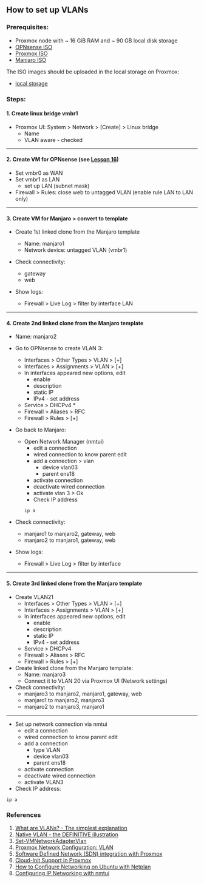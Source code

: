 ## How to set up VLANs ##

### Prerequisites: ### 
- Proxmox node with ~ 16 GiB RAM and ~ 90 GB local disk storage
- [OPNsense ISO](https://mirror.fra10.de.leaseweb.net/opnsense/releases/22.7/OPNsense-22.7-OpenSSL-dvd-amd64.iso.bz2)
- [Proxmox ISO](https://www.proxmox.com/en/downloads/item/proxmox-ve-7-3-iso-installer)
- [Manjaro ISO](https://download.manjaro.org/kde/22.0/manjaro-kde-22.0-minimal-221224-linux61.iso)

The ISO images should be uploaded in the local storage on Proxmox:
- [local storage](./images/local_storage.png)

### Steps: ### 

#### 1. Create linux bridge vmbr1
* Proxmox UI: System > Network > [Create] > Linux bridge
  - Name
  - VLAN aware - checked
---------------------------------------------------------------------------
#### 2. Create VM for OPNsense (see [Lesson 16](../16_networks_ssl-termination_self-signed_cert_04-oct-2022))
* Set vmbr0 as WAN
* Set vmbr1 as LAN
    - set up LAN (subnet mask)
* Firewall > Rules: close web to untagged VLAN (enable rule LAN to LAN only)
---------------------------------------------------------------------------
#### 3. Create VM for Manjaro > convert to template
* Create 1st linked clone from the Manjaro template
  - Name: manjaro1
  - Network device: untagged VLAN (vmbr1)

* Check connectivity:
  - gateway
  - web

* Show logs:
  - Firewall > Live Log > filter by interface LAN
---------------------------------------------------------------------------
#### 4. Create 2nd linked clone from the Manjaro template
- Name: manjaro2

* Go to OPNsense to create VLAN 3:
  - Interfaces > Other Types > VLAN > [+]
  - Interfaces > Assignments > VLAN > [+]
  - In interfaces appeared new options, edit
    - enable
    - description
    - static IP
    - IPv4 - set address
  - Service > DHCPv4 *
  - Firewall > Aliases > RFC
  - Firewall > Rules > [+]
* Go back to Manjaro:
  - Open Network Manager (nmtui)
    - edit a connection
    - wired connection to know parent edit
    - add a connection > vlan
      - device vlan03
      - parent ens18
    - activate connection
    - deactivate wired connection
    - activate vlan 3 > Ok
    - Check IP address
    ```
    ip a
    ```

* Check connectivity:
  - manjaro1 to manjaro2, gateway, web
  - manjaro2 to manjaro1, gateway, web
* Show logs:
  - Firewall > Live Log > filter by interface

---------------------------------------------------------------------------
#### 5. Create 3rd linked clone from the Manjaro template
* Create VLAN21
  - Interfaces > Other Types > VLAN > [+]
  - Interfaces > Assignments > VLAN > [+]
  - In interfaces appeared new options, edit
    - enable
    - description
    - static IP
    - IPv4 - set address
  - Service > DHCPv4
  - Firewall > Aliases > RFC
  - Firewall > Rules > [+]
* Create linked clone from the Manjaro template:
  - Name: manjaro3
  - Connect it to VLAN 20 via Proxmox UI (Network settings)
* Check connectivity:
  - manjaro3 to manjaro2, manjaro1, gateway, web
  - manjaro1 to manjaro2, manjaro3
  - manjaro2 to manjaro3, manjaro1
---------------------------------------------------------------------------
- Set up network connection via nmtui
  - edit a connection
  - wired connection to know parent edit
  - add a connection
    - type VLAN 
    - device vlan03
    - parent ens18
  - activate connection
  - deactivate wired connection
  - activate VLAN3
- Check IP address:
```
ip a
```

### References ###

1. [What are VLANs? - The simplest explanation](https://www.youtube.com/watch?v=MmwF1oHOvmg)
2. [Native VLAN - the DEFINITIVE illustration](https://www.youtube.com/watch?v=Fmq1E1Qr2W4)
3. [Set-VMNetworkAdapterVlan](https://learn.microsoft.com/en-us/powershell/module/hyper-v/set-vmnetworkadaptervlan?view=windowsserver2022-ps)
4. [Proxmox Network Configuration: VLAN](https://pve.proxmox.com/wiki/Network_Configuration#_vlan_802_1q)
5. [Software Defined Network (SDN) integration with Proxmox](https://pve.proxmox.com/pve-docs/chapter-pvesdn.html)
6. [Cloud-Init Support in Proxmox](https://pve.proxmox.com/wiki/Cloud-Init_Support)
7. [How to Configure Networking on Ubuntu with Netplan](https://vitux.com/how-to-configure-networking-with-netplan-on-ubuntu/)
8. [Configuring IP Networking with nmtui](https://access.redhat.com/documentation/en-us/red_hat_enterprise_linux/7/html/networking_guide/sec-configuring_ip_networking_with_nmtui)